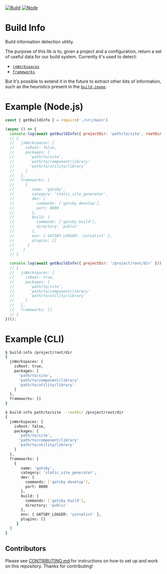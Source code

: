 [![Build](https://github.com/netlify/build-info/workflows/Build/badge.svg)](https://github.com/netlify/build-info/actions)
[![Node](https://img.shields.io/node/v/@netlify/build-info.svg?logo=node.js)](https://www.npmjs.com/package/@netlify/build-info)

# Build Info

Build information detection utility.

The purpose of this lib is to, given a project and a configuration, return a set of useful data for our build system.
Currently it's used to detect:
- [`jsWorkspaces`](https://docs.npmjs.com/cli/v7/using-npm/workspaces)
- [`frameworks`](https://github.com/netlify/framework-info)

But it's possible to extend it in the future to extract other bits of information, such as the heuristics present in the
[`build-image`](https://github.com/netlify/build-image/blob/xenial/run-build-functions.sh#L214).

# Example (Node.js)
```js
const { getBuildInfo } = require('./src/main')

(async () => {
  console.log(await getBuildInfo({ projectDir: 'path/to/site', rootDir: '/project/root/dir' }))
  // {
  //   jsWorkspaces: {
  //     isRoot: false,
  //     packages: [
  //       'path/to/site',
  //       'path/to/component/library'
  //       'path/to/utility/library'
  //     ]
  //   },
  //   frameworks: [
  //     {
  //        name: 'gatsby',
  //        category: 'static_site_generator',
  //        dev: {
  //          commands: ['gatsby develop'],
  //          port: 8000
  //        },
  //        build: {
  //          commands: ['gatsby build'],
  //          directory: 'public'
  //        },
  //        env: { GATSBY_LOGGER: 'yurnalist' },
  //        plugins: []
  //      }
  //    ]
  // }

  console.log(await getBuildInfo({ projectDir: '/project/root/dir' }))
  // {
  //   jsWorkspaces: {
  //     isRoot: true,
  //     packages: [
  //       'path/to/site',
  //       'path/to/component/library'
  //       'path/to/utility/library'
  //     ]
  //   },
  //   frameworks: []
  // }
})();
```

# Example (CLI)

```bash
$ build-info /project/root/dir
{
  jsWorkspaces: {
    isRoot: true,
    packages: [
      'path/to/site',
      'path/to/component/library'
      'path/to/utility/library'
    ]
  },
  frameworks: []
}

$ build-info path/to/site --rootDir /project/root/dir
{
  jsWorkspaces: {
    isRoot: false,
    packages: [
      'path/to/site',
      'path/to/component/library'
      'path/to/utility/library'
    ]
  },
  frameworks: [
    {
       name: 'gatsby',
       category: 'static_site_generator',
       dev: {
         commands: ['gatsby develop'],
         port: 8000
       },
       build: {
         commands: ['gatsby build'],
         directory: 'public'
       },
       env: { GATSBY_LOGGER: 'yurnalist' },
       plugins: []
     }
  ]
}
```


## Contributors

Please see [CONTRIBUTING.md](./CONTRIBUTING.md) for instructions on how to set up and work on this repository. Thanks
for contributing!
